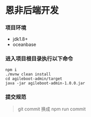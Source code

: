 # 恩非后端开发

### 项目环境

* jdk1.8+
* oceanbase

### 进入项目根目录执行以下命令

```shell
npm i
./mvnw clean install
cd agileboot-admin/target
java -jar agileboot-admin-1.0.0.jar
```

### 提交规范

> git commit 换成  npm run commit

	
